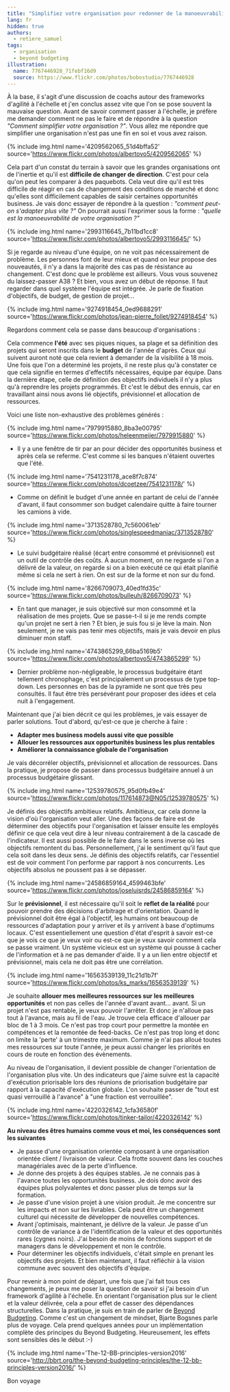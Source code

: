 ```yaml
---
title: "Simplifiez votre organisation pour redonner de la manoeuvrabilité"
lang: fr
hidden: true
authors:
  - retiere_samuel
tags:
  - organisation
  - beyond budgeting
illustration:
  name: 7767446928_71febf16d9
  source: https://www.flickr.com/photos/bobostudio/7767446928
---
```



À la base, il s'agit d'une discussion de coachs autour des frameworks d'agilité à l'échelle et j'en conclus assez vite que l'on se pose souvent la mauvaise question. Avant de savoir comment passer à l'échelle, je préfère me demander comment ne pas le faire et de répondre à la question _"Comment simplifier votre organisation ?"_. Vous allez me répondre que simplifier une organisation n'est pas une fin en soi et vous avez raison.


{% include img.html
    name='4209562065_51d4bffa52'
    source='https://www.flickr.com/photos/albertovo5/4209562065'
%}

Cela part d'un constat du terrain à savoir que les grandes organisations ont de l'inertie et qu'il est **difficile de changer de direction**. C'est pour cela qu'on peut les comparer à des paquebots. Cela veut dire qu'il est très difficile de réagir en cas de changement des conditions de marché et donc qu'elles sont difficilement capables de saisir certaines opportunités business. Je vais donc essayer de répondre à la question : _"comment peut-on s'adapter plus vite ?"_ On pourrait aussi l'exprimer sous la forme : _"quelle est la manoeuvrabilité de votre organisation ?"_


{% include img.html
    name='2993116645_7b11bd1cc8'
    source='https://www.flickr.com/photos/albertovo5/2993116645/'
%}

Si je regarde au niveau d'une équipe, on ne voit pas nécessairement de problème. Les personnes font de leur mieux et quand on leur propose des nouveautés, il n'y a dans la majorité des cas pas de résistance au changement. C'est donc que le problème est ailleurs. Vous vous souvenez du laissez-passer A38 ? Et bien, vous avez un début de réponse. Il faut regarder dans quel système l'équipe est intégrée. Je parle de fixation d'objectifs, de budget, de gestion de projet...


{% include img.html
    name='9274918454_0ed9688291'
    source='https://www.flickr.com/photos/jean-pierre_follet/9274918454'
%}

Regardons comment cela se passe dans beaucoup d'organisations :

Cela commence **l'été** avec ses piques niques, sa plage et sa définition des projets qui seront inscrits dans le **budget** de l'année d'après. Ceux qui suivent auront noté que cela revient à demander de la visibilité à 18 mois. Une fois que l'on a déterminé les projets, il ne reste plus qu'à constater ce que cela signifie en termes d'effectifs nécessaires, équipe par équipe. Dans la dernière étape, celle de définition des objectifs individuels il n'y a plus qu'à reprendre les projets programmés. Et c'est le début des ennuis, car en travaillant ainsi nous avons lié objectifs, prévisionnel et allocation de ressources.

Voici une liste non-exhaustive des problèmes générés :

{% include img.html
    name='7979915880_8ba3e00795'
    source='https://www.flickr.com/photos/heleenmeijer/7979915880'
%}

- Il y a une fenêtre de tir par an pour décider des opportunités business et après cela se referme. C'est comme si les banques n'étaient ouvertes que l'été.

{% include img.html
    name='7541231178_ace8f7c874'
    source='https://www.flickr.com/photos/dcoetzee/7541231178/'
%}

- Comme on définit le budget d'une année en partant de celui de l'année d'avant, il faut consommer son budget calendaire quitte à faire tourner les camions à vide.

{% include img.html
    name='3713528780_7c560061eb'
    source='https://www.flickr.com/photos/singlespeedmaniac/3713528780'
%}

- Le suivi budgétaire réalisé (écart entre consommé et prévisionnel) est un outil de contrôle des coûts. À aucun moment, on ne regarde si l'on a délivré de la valeur, on regarde si on a bien exécuté ce qui était planifié même si cela ne sert à rien. On est sur de la forme et non sur du fond.

{% include img.html
    name='8266709073_40ed1fd35c'
    source='https://www.flickr.com/photos/bulleuh/8266709073'
%}

- En tant que manager, je suis objectivé sur mon consommé et la réalisation de mes projets. Que se passe-t-il si je me rends compte qu'un projet ne sert à rien ? Et bien, je suis fou si je lève la main. Non seulement, je ne vais pas tenir mes objectifs, mais je vais devoir en plus diminuer mon staff.

{% include img.html
    name='4743865299_66ba5169b5'
    source='https://www.flickr.com/photos/albertovo5/4743865299'
%}

- Dernier problème non-négligeable, le processus budgétaire étant tellement chronophage, c'est principalement un processus de type top-down. Les personnes en bas de la pyramide ne sont que très peu consultés. Il faut être très persévérant pour proposer des idées et cela nuit à l'engagement.

Maintenant que j'ai bien décrit ce qui les problèmes, je vais essayer de parler solutions. Tout d'abord, qu'est-ce que je cherche à faire :

- **Adapter mes business models aussi vite que possible**
- **Allouer les ressources aux opportunités business les plus rentables**
- **Améliorer la connaissance globale de l'organisation**

Je vais décorréler objectifs, prévisionnel et allocation de ressources. Dans la pratique, je propose de passer dans processus budgétaire annuel à un processus budgétaire glissant.


{% include img.html
    name='12539780575_95d0fb49e4'
    source='https://www.flickr.com/photos/117614873@N05/12539780575'
%}

Je définis des objectifs ambitieux relatifs. Ambitieux, car cela donne la vision d'où l'organisation veut aller. Une des façons de faire est de déterminer des objectifs pour l'organisation et laisser ensuite les employés définir ce que cela veut dire à leur niveau contrairement à de la cascade de l'indicateur. Il est aussi possible de le faire dans le sens inverse où les objectifs remontent du bas. Personnellement, j'ai le sentiment qu'il faut que cela soit dans les deux sens. Je définis des objectifs relatifs, car l'essentiel est de voir comment l'on performe par rapport à nos concurrents. Les objectifs absolus ne poussent pas à se dépasser.


{% include img.html
    name='24586859164_4599463bfe'
    source='https://www.flickr.com/photos/joseluisrds/24586859164'
%}

Sur le **prévisionnel**, il est nécessaire qu'il soit le **reflet de la réalité** pour pouvoir prendre des décisions d'arbitrage et d'orientation. Quand le prévisionnel doit être égal à l'objectif, les humains ont beaucoup de ressources d'adaptation pour y arriver et ils y arrivent à base d'optimums locaux. C'est essentiellement une question d'état d'esprit à savoir est-ce que je vois ce que je veux voir ou est-ce que je veux savoir comment cela se passe vraiment. Un système vicieux est un système qui pousse à cacher de l'information et à ne pas demander d'aide. Il y a un lien entre objectif et prévisionnel, mais cela ne doit pas être une corrélation.


{% include img.html
    name='16563539139_11c21d1b7f'
    source='https://www.flickr.com/photos/ks_marks/16563539139'
%}

Je souhaite **allouer mes meilleures ressources sur les meilleures opportunités** et non pas celles de l'année d'avant avant... avant. Si un projet n'est pas rentable, je veux pouvoir l'arrêter. Et donc je n'alloue pas tout à l'avance, mais au fil de l'eau. Je trouve cela efficace d'allouer par bloc de 1 à 3 mois. Ce n'est pas trop court pour permettre la montée en compétences et la remontée de feed-backs. Ce n'est pas trop long et donc on limite la 'perte' à un trimestre maximum. Comme je n'ai pas alloué toutes mes ressources sur toute l'année, je peux aussi changer les priorités en cours de route en fonction des évènements.

Au niveau de l'organisation, il devient possible de changer l'orientation de l'organisation plus vite. Un des indicateurs que j'aime suivre est la capacité d'exécution priorisable lors des réunions de priorisation budgétaire par rapport à la capacité d'exécution globale. L'on souhaite passer de "tout est quasi verrouillé à l'avance" à "une fraction est verrouillée".


{% include img.html
    name='4220326142_1cfa36580f'
    source='https://www.flickr.com/photos/tinker-tailor/4220326142'
%}

**Au niveau des êtres humains comme vous et moi, les conséquences sont les suivantes**

- Je passe d'une organisation orientée composant à une organisation orientée client / livraison de valeur. Cela frotte souvent dans les couches managériales avec de la perte d'influence.
- Je donne des projets à des équipes stables. Je ne connais pas à l'avance toutes les opportunités business. Je dois donc avoir des équipes plus polyvalentes et donc passer plus de temps sur la formation.
- Je passe d'une vision projet à une vision produit. Je me concentre sur les impacts et non sur les livrables. Cela peut être un changement culturel qui nécessite de développer de nouvelles compétences.
- Avant j'optimisais, maintenant, je délivre de la valeur. Je passe d'un contrôle de variance à de l'identification de la valeur et des opportunités rares (cygnes noirs). J'ai besoin de moins de fonctions support et de managers dans le développement et non le contrôle.
- Pour déterminer les objectifs individuels, c'était simple en prenant les objectifs des projets. Et bien maintenant, il faut réfléchir à la vision commune avec souvent des objectifs d'équipe.

Pour revenir à mon point de départ, une fois que j'ai fait tous ces changements, je peux me poser la question de savoir si j'ai besoin d'un framework d'agilité à l'échelle. En orientant l'organisation plus sur le client et la valeur délivrée, cela a pour effet de casser des dépendances structurelles. Dans la pratique, je suis en train de parler de [Beyond Budgeting]. Comme c'est un changement de mindset, Bjarte Bogsnes parle plus de voyage. Cela prend quelques années pour un implémentation complète des principes du Beyond Budgeting. Heureusement, les effets sont sensibles dès le début :-)


{% include img.html
    name='The-12-BB-principles-version2016'
    source='http://bbrt.org/the-beyond-budgeting-principles/the-12-bb-principles-version2016/'
%}

Bon voyage

[Beyond Budgeting]: /books/implementing_beyond_budgeting-bogsnes_bjarte.html
